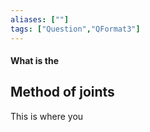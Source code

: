 ```yaml
---
aliases: [""]
tags: ["Question","QFormat3"]
---
```


#### What is the
## Method of joints
This is where you 


